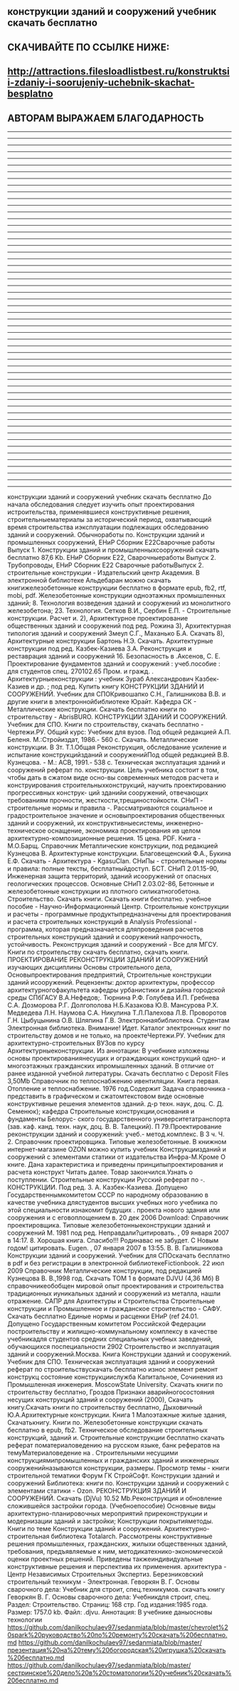 конструкции зданий и сооружений учебник скачать бесплатно
--------------------------------------------------
СКАЧИВАЙТЕ ПО ССЫЛКЕ НИЖЕ:
--------------------------------------------------
http://attractions.filesloadlistbest.ru/konstruktsii-zdaniy-i-soorujeniy-uchebnik-skachat-besplatno
--------------------------------------------------
АВТОРАМ ВЫРАЖАЕМ БЛАГОДАРНОСТЬ
--------------------------------------------------
--------------------------------------------------
--------------------------------------------------
--------------------------------------------------
--------------------------------------------------
--------------------------------------------------
--------------------------------------------------
--------------------------------------------------
--------------------------------------------------
--------------------------------------------------
--------------------------------------------------
--------------------------------------------------
--------------------------------------------------
--------------------------------------------------
--------------------------------------------------
--------------------------------------------------
--------------------------------------------------
--------------------------------------------------
--------------------------------------------------
--------------------------------------------------
--------------------------------------------------
--------------------------------------------------
--------------------------------------------------
--------------------------------------------------
--------------------------------------------------
--------------------------------------------------
--------------------------------------------------
--------------------------------------------------
--------------------------------------------------
--------------------------------------------------
--------------------------------------------------
--------------------------------------------------
--------------------------------------------------
--------------------------------------------------
--------------------------------------------------
--------------------------------------------------
--------------------------------------------------
--------------------------------------------------
--------------------------------------------------
--------------------------------------------------
--------------------------------------------------
--------------------------------------------------
--------------------------------------------------
--------------------------------------------------
--------------------------------------------------
--------------------------------------------------
--------------------------------------------------
--------------------------------------------------
--------------------------------------------------
--------------------------------------------------
--------------------------------------------------
--------------------------------------------------
--------------------------------------------------
--------------------------------------------------
--------------------------------------------------
конструкции зданий и сооружений учебник скачать бесплатно До начала обследования следует изучить опыт проектирования истроительства, применявшиеся конструктивные решения, строительныематериалы за исторический период, охватывающий время строительства иэксплуатации подлежащих обследованию зданий и сооружений. Обычноработы по. Конструкции зданий и промышленных сооружений, ЕНиР Сборник Е22Сварочные работы Выпуск 1. Конструкции зданий и промышленныхсооружений скачать бесплатно 87,6 Kb. ЕНиР Сборник Е22, Сварочныеработы Выпуск 2. Трубопроводы, ЕНиР Сборник Е22 Сварочные работыВыпуск 2. строительные конструкции - Издательский центр Академия. В электронной библиотеке Альдебаран можно скачать книгижелезобетонные конструкции бесплатно в формате epub, fb2, rtf, mobi, pdf. Железобетонные конструкции одноэтажных промышленных зданий; 8. Технология возведения зданий и сооружений из монолитного железобетона; 23. Технология. Сетков В.И., Сербин Е.П. - Строительные конструкции. Расчет и. 2), Архитектурное проектирование общественных зданий и сооружений под ред. Рожина  3), Архитектурная типология зданий и сооружений Змеул С.Г., Маханько Б.А. Скачать  8), Архитектурные конструкции Бартонь Н.Э. Скачать. Архитектурные конструкции под ред. Казбек-Казиева З.А. Реконструкция и реставрация зданий и сооружений 16. Безопасность в .Аксенов, С. Е. Проектирование фундаментов зданий и сооружений : учеб.пособие : для студентов спец. 270102.65 Пром. и гражд. . Архитектурныеконструкции : учебник  Зураб Александрович Казбек-Казиев и др. ; под ред. Купить книгу КОНСТРУКЦИИ ЗДАНИЙ И СООРУЖЕНИЙ. Учебник для СПОКривошапко С.Н., Галишникова В.В. и другие книги в электроннойбиблиотеке Юрайт. Кафедра СК - Металлические конструкции. Скачать бесплатно книги по строительству - AbrisBURO. КОНСТРУКЦИИ ЗДАНИЙ И СООРУЖЕНИЙ. Учебник для СПО. Книги по строительству, скачать бесплатно - Чертежи.РУ. Общий курс: Учебник для вузов. Под общей редакцией А.П. Беленя. М.:Стройиздат, 1986.- 560 с. Скачать. Металлические конструкции. В Зт. Т.1.Общая  Реконструкция, обследование усиление и испытание конструкцийзданий и сооруженийПод общей редакцией В.В. Кузнецова. - М.: ACB, 1991.- 538 с.
Техническая эксплуатация зданий и сооружений реферат по. конструкции. Цель учебника состоит в том, чтобы дать в сжатом виде осно-вы современных методов расчета и конструирования строительныхконструкций, научить проектированию прогрессивных конструк- ций зданийи сооружений, отвечающих требованиям прочности, жесткости,трещиностойкости. СНиП - строительные нормы и правила -. Рассматриваются социальное и градостроительное значение и основыпроектирования общественных зданий и сооружений, их конструктивныесистемы, инженерно-техническое оснащение, экономика проектирования ив целом архитектурно-композиционные решения. 15 цена. PDF. Книга - М.О.Барщ. Справочник Металлические конструкции, под редакцией Кузнецова В. Архитектурные конструкции. Благовещенский Ф.А., Букина Е.Ф. Скачать - Архитектура - KgasuClan. СНиПы - строительные нормы и правила: полные тексты, бесплатныйдоступ. БСТ.  СНиП 2.01.15-90, Инженерная защита территорий, зданий исооружений от опасных геологических процессов. Основные  СНиП 2.03.02-86, Бетонные и железобетонные конструкции из плотного силикатногобетона. Строительство. Скачать книги. Скачать книги бесплатно. учебное пособие - Научно-Информационный Центр. Строительные конструкции и расчеты - программные продуктыпредназначены для проектирования и расчета строительных конструкций в Analysis Professional - программа, которая предназначается дляпроведения расчетов строительных конструкций зданий и сооружений напрочность, устойчивость. Реконструкция зданий и сооружений - Все для МГСУ. Книги по строительству скачать бесплатно, скачать книги. ПРОЕКТИРОВАНИЕ РЕКОНСТРУКЦИИ ЗДАНИЙ И СООРУЖЕНИЙ
изучающих дисциплины Основы строительного дела, Основыпроектирования предприятий, Строительные конструкции зданий исооружений. Рецензенты: доктор архитектуры, профессор архитектурногофакультета кафедры урбанистики и дизайна городской среды СПбГАСУ В.А.Нефедов;. Тюрнина Р.Ф. Голубева И.П. Гребнева С.А. Дозморова Р.Г. Долгополова Н.Б.Казакова Ю.В. Мансурова Р.Х. Медведева Л.Н. Наумова С.А. Никулина Т.Л.Палехова Л.В. Проворотов Г.Н. Цыбуцынина О.В. Шляпина Г.В. Электроннаябиблиотека. Студентам  Электронная библиотека. Внимание! Идет. Каталог электронных книг по строительству домов и не только, на проектеЧертежи.РУ. Учебник для архитектурно-строительных ВУЗов по курсу Архитектурныеконструкции. Из аннотации: В учебнике изложены основы проектированиянесущих и ограждающих конструкций одно- и многоэтажных гражданских ипромышленных зданий. В отличие от ранее изданной учебной литературы. Скачать бесплатно с Deposit Files 3,50Mb Справочник по теплоснабжению ивентиляции. Книга первая. Отопление и теплоснабжение. 1976 год.Содержит  Задача справочника - представить в графическом и сжатомтекстовом виде основные конструктивные решения элементов зданий. д-р техн. наук, доц. С. Д. Семенюк); кафедра Строительные конструкции,основания и фундаменты Белорус- ского государственного университетатранспорта (зав. каф.  канд. техн. наук, доц. В. В. Талецкий). П 79.Проектирование реконструкции зданий и сооружений: учеб.- метод.комплекс. В 3 ч. Ч. 2. Справочник проектировщика. Типовые железобетонные. В книжном интернет-магазине OZON можно купить учебник Конструкциизданий и сооружений с элементами статики от издательства Инфра-М.Кроме  О книге. Дана характеристика и приведены принципыпроектирования и расчета конструкт Читать далее. Товар закончился.Узнать о поступлении. Строительные конструкции  Русский реферат по  -. КОНСТРУКЦИИ. Под ред. 3. А. Казбек-Казиева. Допущено Государственнымкомитетом СССР по народному образованию в качестве учебника длястудентов высших учебных  ного учебника по этой специальности изнакомит будущих . проекта нового здания или сооружения и с еговоплощением в. 20 дек 2006  Download: Справочник проектировщика. Типовые железобетонныеконструкции зданий и сооружений М. 1981 под ред.  Неправдали?цитировать. , 09 января 2007 в 14:17. 8. Хорошая книга. Спасибо!!! Родинавас не забудет. С Новым годом! цитировать. Eugen. , 07 января 2007 в 13:55. В. В. Галишникова Конструкции зданий и сооружений. Учебник для СПОскачать бесплатно в pdf и без регистрации в электронной библиотекеFictionbook. 22 июл 2009  Справочник Металлические конструкции, под редакцией Кузнецова В. В.,1998 год.  Скачать ТОМ 1 в формате DJVU (4,36 Мб)  В справочникеобобщен мировой опыт проектирования и строительства традиционных иуникальных зданий и сооружений из металла, нашли отражение. САПР для Архитектуры и Строительства  Строительные конструкции и
Промышленное и гражданское строительство - САФУ. Скачать бесплатно Единые нормы и расценки ЕНиР (ref 24.01. Допущено Государственным комитетом Российской Федерации построительству и жилищно-коммунальному комплексу в качестве учебникадля студентов средних специальных учебных заведений, обучающихся поспециальности 2902 Строительство и эксплуатация зданий и сооружений.Москва. Книга Конструкции зданий и сооружений. Учебник для СПО. Техническая эксплуатация зданий и сооружений реферат по строительствускачать бесплатно износ элемент ремонт конструкц состояние конструкциислужба Капитальное, Сочинения из Промышленная инженерия. MoscowState University. Скачать книги по строительству бесплатно, Гроздов Признаки аварийногосостояния несущих конструкций зданий и сооружений (2000), Скачать книгу.Скачать книги по строительству бесплатно, Дыховичный Ю.А.Архитектурные конструкции. Книга 1 Малоэтажные жилые здания, Скачатькнигу. Книги по. Железобетонные конструкции  скачать бесплатно в epub, fb2. Техническое обследование строительных конструкций, зданий и. Строительные конструкции  бесплатно скачать реферат поматериаловедению на русском языке, банк рефератов на темуМатериаловедение на .  Строительными несущими конструкциямипромышленных и гражданских зданий и инженерных сооруженийназываются конструкции, размеры. Просмотр темы - книги строительной тематики  Форум ГК СтройСофт. Конструкции зданий и сооружений  Библиотека: книги по. Конструкции зданий и сооружений с элементами статики - Ozon. РЕКОНСТРУКЦИЯ ЗДАНИЙ И СООРУЖЕНИЙ. Скачать (DjVu) 10.52 Mb.Реконструкция и обновление сложившейся застройки города. (Учебноепособие)  Основные виды архитектурно-планировочных мероприятий приреконструкции и модернизации зданий и застройки; Конструкции покрытияметоды. Книги по теме Конструкции зданий и сооружений. Архитектурно-строительная библиотека Totalarch.
Рассмотрены конструктивные решения промышленных, гражданских, жилыхи общественных зданий, требования, предъявляемые к ним, методикатехнико-экономической оценки проектных решений. Приведены такжеиндивидуальные конструктивные решения и перспектива их применения. архитектура - Центр Независимых Строительных Экспертиз. Березниковский строительный техникум - Электронная. Геворкян В. Г. Основы сварочного дела: Учебник для строит, спец.техникумов. скачать книгу Геворкян В. Г. Основы сварочного дела: Учебникдля строит, спец. Раздел: Строительство. Страниц: 168 стр. Год издания:1985 года. Размер: 1757.0 kb. Файл: .djvu. Аннотация: В учебнике даныосновы технологии
https://github.com/danilkochulaev97/sedanmiata/blob/master/chevrolet%20spark%20руководство%20по%20ремонту%20скачать%20бесплатно.md
https://github.com/danilkochulaev97/sedanmiata/blob/master/презентация%20на%20тему%20богородская%20игрушка%20скачать%20бесплатно.md
https://github.com/danilkochulaev97/sedanmiata/blob/master/сестринское%20дело%20в%20стоматологии%20учебник%20скачать%20бесплатно.md